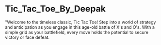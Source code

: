 # Tic_Tac_Toe_By_Deepak
"Welcome to the timeless classic, Tic Tac Toe! Step into a world of strategy and anticipation as you engage in this age-old battle of X's and O's. With a simple grid as your battlefield, every move holds the potential to secure victory or face defeat.
